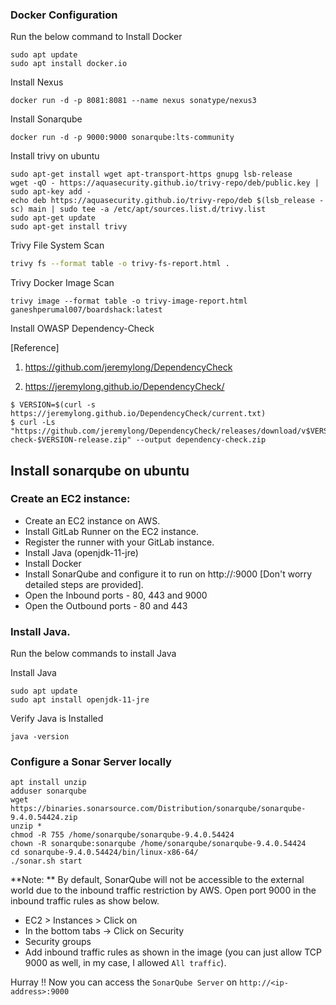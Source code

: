 ### Docker Configuration

Run the below command to Install Docker

```
sudo apt update
sudo apt install docker.io
```


Install Nexus
```
docker run -d -p 8081:8081 --name nexus sonatype/nexus3
```
Install Sonarqube
```
docker run -d -p 9000:9000 sonarqube:lts-community
```
Install trivy on ubuntu
```
sudo apt-get install wget apt-transport-https gnupg lsb-release
wget -qO - https://aquasecurity.github.io/trivy-repo/deb/public.key | sudo apt-key add -
echo deb https://aquasecurity.github.io/trivy-repo/deb $(lsb_release -sc) main | sudo tee -a /etc/apt/sources.list.d/trivy.list
sudo apt-get update
sudo apt-get install trivy
```
Trivy File System Scan
```sh
trivy fs --format table -o trivy-fs-report.html .
```
Trivy Docker Image Scan
```
trivy image --format table -o trivy-image-report.html ganeshperumal007/boardshack:latest
```



Install OWASP Dependency-Check

[Reference]

1. <https://github.com/jeremylong/DependencyCheck>

2. <https://jeremylong.github.io/DependencyCheck/>
```
$ VERSION=$(curl -s https://jeremylong.github.io/DependencyCheck/current.txt)
$ curl -Ls "https://github.com/jeremylong/DependencyCheck/releases/download/v$VERSION/dependency-check-$VERSION-release.zip" --output dependency-check.zip
```
## Install sonarqube on ubuntu

### Create an EC2 instance:
   -  Create an EC2 instance on AWS.
   -  Install GitLab Runner on the EC2 instance.
   -  Register the runner with your GitLab instance.
   -  Install Java (openjdk-11-jre)
   -  Install Docker
   -  Install SonarQube and configure it to run on http://<ip>:9000 [Don't worry detailed steps are provided].
   -  Open the Inbound ports - 80, 443 and 9000
   -  Open the Outbound ports - 80 and 443

### Install Java.

Run the below commands to install Java

Install Java

```
sudo apt update
sudo apt install openjdk-11-jre
```

Verify Java is Installed

```
java -version
```

### Configure a Sonar Server locally

```
apt install unzip
adduser sonarqube
wget https://binaries.sonarsource.com/Distribution/sonarqube/sonarqube-9.4.0.54424.zip
unzip *
chmod -R 755 /home/sonarqube/sonarqube-9.4.0.54424
chown -R sonarqube:sonarqube /home/sonarqube/sonarqube-9.4.0.54424
cd sonarqube-9.4.0.54424/bin/linux-x86-64/
./sonar.sh start
```

**Note: ** By default, SonarQube will not be accessible to the external world due to the inbound traffic restriction by AWS. Open port 9000 in the inbound traffic rules as show below.

- EC2 > Instances > Click on <Instance-ID>
- In the bottom tabs -> Click on Security
- Security groups
- Add inbound traffic rules as shown in the image (you can just allow TCP 9000 as well, in my case, I allowed `All traffic`).

Hurray !! Now you can access the `SonarQube Server` on `http://<ip-address>:9000` 

